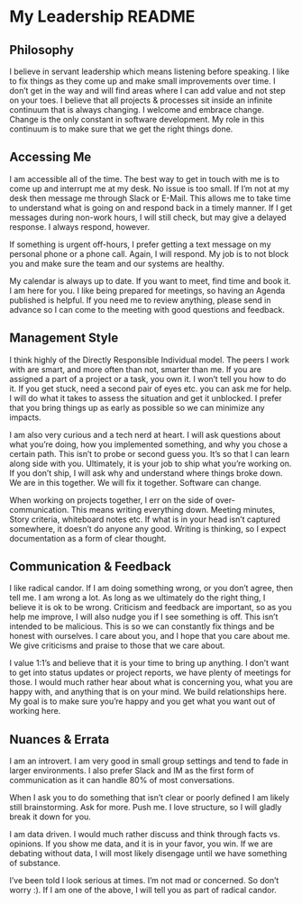 # My Leadership README 

## Philosophy

I believe in servant leadership which means listening before speaking. 
I like to fix things as they come up and make small improvements over time. I don’t get in the way and will find areas where I can add value and not step on your toes. I believe that all projects & processes sit inside an infinite continuum that is always changing. I welcome and embrace change. Change is the only constant in software development. My role in this continuum is to make sure that we get the right things done. 

## Accessing Me

I am accessible all of the time. The best way to get in touch with me is to come up and interrupt me at my desk. No issue is too small. If I’m not at my desk then message me through Slack or E-Mail. This allows me to take time to understand what is going on and respond back in a timely manner. If I get messages during non-work hours, I will still check, but may give a delayed response. I always respond, however.

If something is urgent off-hours, I prefer getting a text message on my personal phone or a phone call. Again, I will respond. My job is to not block you and make sure the team and our systems are healthy.

My calendar is always up to date. If you want to meet, find time and book it. I am here for you. I like being prepared for meetings, so having an Agenda published is helpful. If you need me to review anything, please send in advance so I can come to the meeting with good questions and feedback.

## Management Style

I think highly of the Directly Responsible Individual model. The peers I work with are smart, and more often than not, smarter than me. If you are assigned a part of a project or a task, you own it. I won’t tell you how to do it. If you get stuck, need a second pair of eyes etc. you can ask me for help. I will do what it takes to assess the situation and get it unblocked. I prefer that you bring things up as early as possible so we can minimize any impacts. 

I am also very curious and a tech nerd at heart. I will ask questions about what you’re doing, how you implemented something, and why you chose a certain path. This isn’t to probe or second guess you. It’s so that I can learn along side with you. Ultimately, it is your job to ship what you’re working on. If you don’t ship, I will ask why and understand where things broke down. We are in this together. We will fix it together. Software can change.

When working on projects together, I err on the side of over-communication. This means writing everything down. Meeting minutes, Story criteria, whiteboard notes etc. If what is in your head isn’t captured somewhere, it doesn’t do anyone any good. Writing is thinking, so I expect documentation as a form of clear thought.

## Communication & Feedback

I like radical candor. If I am doing something wrong, or you don’t agree, then tell me. I am wrong a lot. As long as we ultimately do the right thing, I believe it is ok to be wrong. Criticism and feedback are important, so as you help me improve, I will also nudge you if I see something is off. This isn’t intended to be malicious. This is so we can constantly fix things and be honest with ourselves. I care about you, and I hope that you care about me. We give criticisms and praise to those that we care about.

I value 1:1’s and believe that it is your time to bring up anything. I don’t want to get into status updates or project reports, we have plenty of meetings for those. I would much rather hear about what is concerning you, what you are happy with, and anything that is on your mind. We build relationships here. My goal is to make sure you’re happy and you get what you want out of working here. 

 
## Nuances & Errata

I am an introvert. I am very good in small group settings and tend to fade in larger environments. I also prefer Slack and IM as the first form of communication as it can handle 80% of most conversations. 

When I ask you to do something that isn’t clear or poorly defined I am likely still brainstorming. Ask for more. Push me. I love structure, so I will gladly break it down for you.

I am data driven. I would much rather discuss and think through facts vs. opinions. If you show me data, and it is in your favor, you win. If we are debating without data, I will most likely disengage until we have something of substance.

I’ve been told I look serious at times. I’m not mad or concerned. So don’t worry :). If I am one of the above, I will tell you as part of radical candor.


